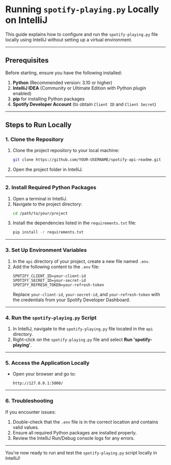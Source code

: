# Running `spotify-playing.py` Locally on IntelliJ

This guide explains how to configure and run the `spotify-playing.py` file locally using IntelliJ without setting up a virtual environment.

---

## Prerequisites
Before starting, ensure you have the following installed:
1. **Python** (Recommended version: 3.10 or higher)
2. **IntelliJ IDEA** (Community or Ultimate Edition with Python plugin enabled)
3. **pip** for installing Python packages
4. **Spotify Developer Account** (to obtain `Client ID` and `Client Secret`)

---

## Steps to Run Locally

### 1. Clone the Repository
1. Clone the project repository to your local machine:
   ```bash
   git clone https://github.com/YOUR-USERNAME/spotify-api-readme.git
   ```
2. Open the project folder in IntelliJ.

---

### 2. Install Required Python Packages
1. Open a terminal in IntelliJ.
2. Navigate to the project directory:
   ```bash
   cd /path/to/your/project
   ```
3. Install the dependencies listed in the `requirements.txt` file:
   ```bash
   pip install -r requirements.txt
   ```

---

### 3. Set Up Environment Variables
1. In the `api` directory of your project, create a new file named `.env`.
2. Add the following content to the `.env` file:
   ```
   SPOTIFY_CLIENT_ID=your-client-id
   SPOTIFY_SECRET_ID=your-secret-id
   SPOTIFY_REFRESH_TOKEN=your-refresh-token
   ```
   Replace `your-client-id`, `your-secret-id`, and `your-refresh-token` with the credentials from your Spotify Developer Dashboard.

---

### 4. Run the `spotify-playing.py` Script
1. In IntelliJ, navigate to the `spotify-playing.py` file located in the `api` directory.
2. Right-click on the `spotify-playing.py` file and select **Run 'spotify-playing'**.

---

### 5. Access the Application Locally
- Open your browser and go to:
  ```
  http://127.0.0.1:5000/
  ```

---

### 6. Troubleshooting
If you encounter issues:
1. Double-check that the `.env` file is in the correct location and contains valid values.
2. Ensure all required Python packages are installed properly.
3. Review the IntelliJ Run/Debug console logs for any errors.

---

You're now ready to run and test the `spotify-playing.py` script locally in IntelliJ!
